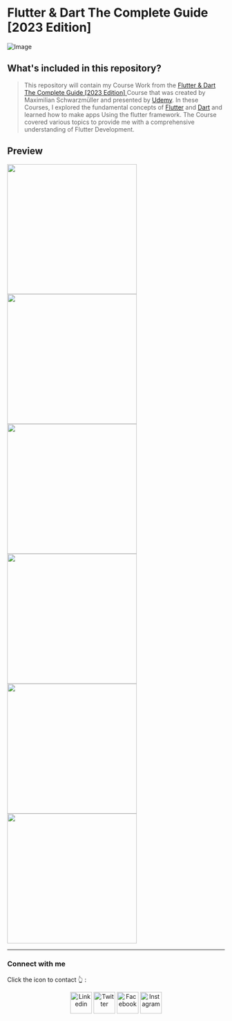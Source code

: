 # Flutter & Dart The Complete Guide [2023 Edition]

![Image](https://github.com/Omar-26/Flutter_and_Dart_The_Complete_Guide_2023_Edition/blob/main/images/readme_header.png?raw=true)

## What's included in this repository?

> This repository will contain my Course Work from the [Flutter & Dart The Complete Guide [2023 Edition] ](https://www.udemy.com/course/learn-flutter-dart-to-build-ios-android-apps/) Course that was created by Maximilian Schwarzmüller and presented by [Udemy](https://www.udemy.com/). In these Courses, I explored the fundamental concepts of [Flutter](https://flutter.dev/) and [Dart](https://dart.dev/) and learned how to make apps Using the flutter framework. The Course covered various topics to provide me with a comprehensive understanding of Flutter Development.

## Preview

<img src="https://github.com/Omar-26/Flutter_and_Dart_The_Complete_Guide_2023_Edition/blob/main/images/dice_app_preview.jpg?raw=true" height="300em" /><img src="https://github.com/Omar-26/Flutter_and_Dart_The_Complete_Guide_2023_Edition/blob/main/images/dice_app_preview.jpg?raw=true" height="300em" /><img src="https://github.com/Omar-26/Flutter_and_Dart_The_Complete_Guide_2023_Edition/blob/main/images/dice_app_preview.jpg?raw=true" height="300em" /><img src="https://github.com/Omar-26/Flutter_and_Dart_The_Complete_Guide_2023_Edition/blob/main/images/dice_app_preview.jpg?raw=true" height="300em" /><img src="https://github.com/Omar-26/Flutter_and_Dart_The_Complete_Guide_2023_Edition/blob/main/images/dice_app_preview.jpg?raw=true" height="300em" /><img src="https://github.com/Omar-26/Flutter_and_Dart_The_Complete_Guide_2023_Edition/blob/main/images/dice_app_preview.jpg?raw=true" height="300em" />

________________

### Connect with me

Click the icon to contact 👆 :
<p align="center">
<a href="https://www.linkedin.com/in/omar-ashraf01" target="_blank"><img align="center" src="https://cdn-icons-png.flaticon.com/128/3938/3938061.png" alt="Linkedin" height="50" width="50" /></a>
<a href="https://twitter.com/omarash78893600" target="_blank"><img align="center" src="https://cdn-icons-png.flaticon.com/128/3938/3938043.png" alt="Twitter" height="50" width="50" /></a>
<a href="https://www.facebook.com/ommaar.ashrraaf" target="_blank"><img align="center" src="https://cdn-icons-png.flaticon.com/128/3938/3938025.png" alt="Facebook" height="50" width="50" /></a>
<a href="https://www.instagram.com/ommaar_ashrraaf/" target="_blank"><img align="center" src="https://cdn-icons-png.flaticon.com/128/3938/3938036.png" alt="Instagram" height="50" width="50" /></a>
</p>
